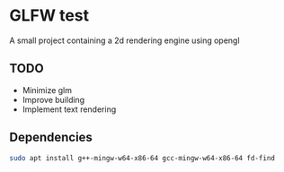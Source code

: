 # GLFW test

A small project containing a 2d rendering engine using opengl

## TODO

- Minimize glm
- Improve building
- Implement text rendering

## Dependencies

``` Bash
sudo apt install g++-mingw-w64-x86-64 gcc-mingw-w64-x86-64 fd-find
```

